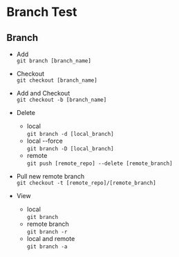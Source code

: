 # Branch Test

## Branch
- Add  
```git branch [branch_name]```

- Checkout  
```git checkout [branch_name]```

- Add and Checkout  
```git checkout -b [branch_name]```

- Delete
  - local  
```git branch -d [local_branch]```
  - local --force  
```git branch -D [local_branch]```
  - remote  
```git push [remote_repo] --delete [remote_branch]```

- Pull new remote branch  
```git checkout -t [remote_repo]/[remote_branch]```

- View
  - local  
```git branch```
  - remote branch  
```git branch -r```
  - local and remote  
```git branch -a```